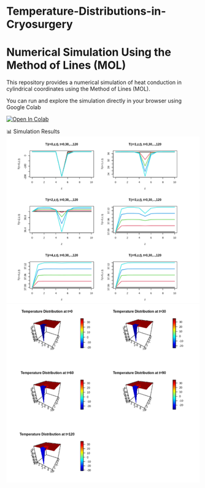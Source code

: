 # Temperature-Distributions-in-Cryosurgery
# Numerical Simulation Using the Method of Lines (MOL)

This repository provides a numerical simulation of heat conduction in cylindrical coordinates using the Method of Lines (MOL).

You can run and explore the simulation directly in your browser using Google Colab

[![Open In Colab](https://colab.research.google.com/assets/colab-badge.svg)](https://colab.research.google.com/drive/1Ae20rT4CQbv_8Bou3ZgvT16lY4TcigzN?usp=sharing)

📊 Simulation Results
![2D Temperature Distribution](2DPlot.png)
![3D Temperature Distribution](3DPlot.png)

